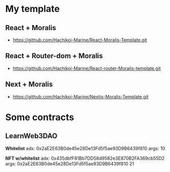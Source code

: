 #  My template
## React + Moralis
- https://github.com/Hachikoi-Marine/React-Moralis-Template.git
## React + Router-dom + Moralis
- https://github.com/Hachikoi-Marine/React-router-Moralis-template.git
## Next + Moralis
- https://github.com/Hachikoi-Marine/Nextjs-Moralis-Template.git


# Some contracts
## LearnWeb3DAO
**Whitelist**
adx: 0x2aE2E63B0de45e28De13Fd5f5ae93D9B6439f810
args: 10

**NFT w/whitelist**
adx: 0x435dbfF81Bb7DD58d9582e3E870B2FA369cb55D2
args: 0x2aE2E63B0de45e28De13Fd5f5ae93D9B6439f810 21